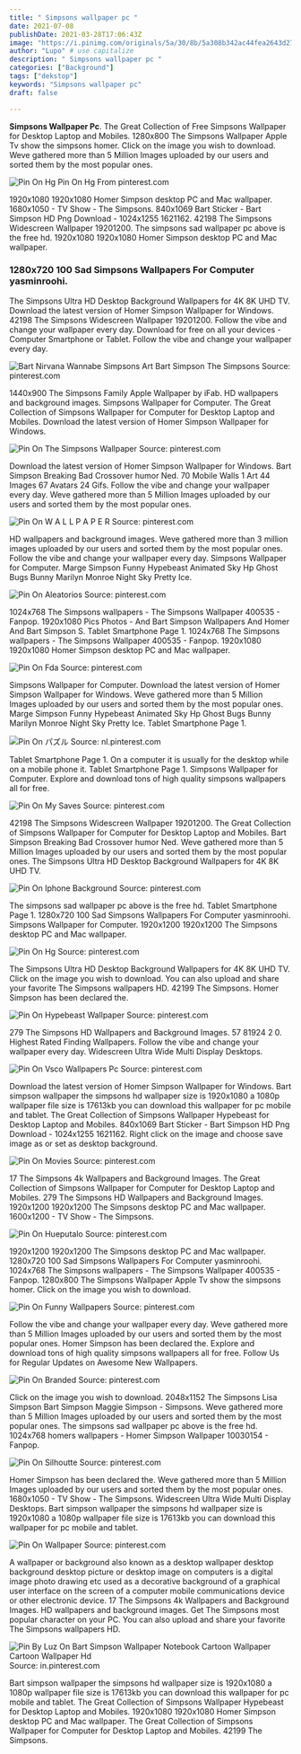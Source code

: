 ```yaml
---
title: " Simpsons wallpaper pc "
date: 2021-07-08
publishDate: 2021-03-28T17:06:43Z
image: "https://i.pinimg.com/originals/5a/30/8b/5a308b342ac44fea2643d2795ce70170.jpg"
author: "Lupo" # use capitalize
description: " Simpsons wallpaper pc "
categories: ["Background"]
tags: ["dekstop"]
keywords: "Simpsons wallpaper pc"
draft: false

---
```



**Simpsons Wallpaper Pc**. The Great Collection of Free Simpsons Wallpaper for Desktop Laptop and Mobiles. 1280x800 The Simpsons Wallpaper Apple Tv show the simpsons homer. Click on the image you wish to download. Weve gathered more than 5 Million Images uploaded by our users and sorted them by the most popular ones.

![Pin On Hg](https://i.pinimg.com/originals/be/8f/a8/be8fa8e1ddf8d39299434eeb9269b585.jpg "Pin On Hg")
Pin On Hg From pinterest.com


1920x1080 1920x1080 Homer Simpson desktop PC and Mac wallpaper. 1680x1050 - TV Show - The Simpsons. 840x1069 Bart Sticker - Bart Simpson HD Png Download - 1024x1255 1621162. 42198 The Simpsons Widescreen Wallpaper 19201200. The simpsons sad wallpaper pc above is the free hd. 1920x1080 1920x1080 Homer Simpson desktop PC and Mac wallpaper.

### 1280x720 100 Sad Simpsons Wallpapers For Computer yasminroohi.

The Simpsons Ultra HD Desktop Background Wallpapers for 4K 8K UHD TV. Download the latest version of Homer Simpson Wallpaper for Windows. 42198 The Simpsons Widescreen Wallpaper 19201200. Follow the vibe and change your wallpaper every day. Download for free on all your devices - Computer Smartphone or Tablet. Follow the vibe and change your wallpaper every day.


![Bart Nirvana Wannabe Simpsons Art Bart Simpson The Simpsons](https://i.pinimg.com/originals/5d/6e/0e/5d6e0e0af02b94d9a42b9ab4a16470e3.jpg "Bart Nirvana Wannabe Simpsons Art Bart Simpson The Simpsons")
Source: pinterest.com

1440x900 The Simpsons Family Apple Wallpaper by iFab. HD wallpapers and background images. Simpsons Wallpaper for Computer. The Great Collection of Simpsons Wallpaper for Computer for Desktop Laptop and Mobiles. Download the latest version of Homer Simpson Wallpaper for Windows.

![Pin On The Simpsons Wallpaper](https://i.pinimg.com/originals/b0/24/9a/b0249aabae9a8ff97e2be7db30107027.jpg "Pin On The Simpsons Wallpaper")
Source: pinterest.com

Download the latest version of Homer Simpson Wallpaper for Windows. Bart Simpson Breaking Bad Crossover humor Ned. 70 Mobile Walls 1 Art 44 Images 67 Avatars 24 Gifs. Follow the vibe and change your wallpaper every day. Weve gathered more than 5 Million Images uploaded by our users and sorted them by the most popular ones.

![Pin On W A L L P A P E R](https://i.pinimg.com/736x/28/30/5e/28305eb9dadf3aa8c11d5570f6fb6bf4.jpg "Pin On W A L L P A P E R")
Source: pinterest.com

HD wallpapers and background images. Weve gathered more than 3 million images uploaded by our users and sorted them by the most popular ones. Follow the vibe and change your wallpaper every day. Simpsons Wallpaper for Computer. Marge Simpson Funny Hypebeast Animated Sky Hp Ghost Bugs Bunny Marilyn Monroe Night Sky Pretty Ice.

![Pin On Aleatorios](https://i.pinimg.com/originals/24/36/ca/2436ca640f450b3dd955888a180cbb8a.jpg "Pin On Aleatorios")
Source: pinterest.com

1024x768 The Simpsons wallpapers - The Simpsons Wallpaper 400535 - Fanpop. 1920x1080 Pics Photos - And Bart Simpson Wallpapers And Homer And Bart Simpson S. Tablet Smartphone Page 1. 1024x768 The Simpsons wallpapers - The Simpsons Wallpaper 400535 - Fanpop. 1920x1080 1920x1080 Homer Simpson desktop PC and Mac wallpaper.

![Pin On Fda](https://i.pinimg.com/originals/21/9e/6d/219e6d5bf5e9058a8246e4bddc560f30.jpg "Pin On Fda")
Source: pinterest.com

Simpsons Wallpaper for Computer. Download the latest version of Homer Simpson Wallpaper for Windows. Weve gathered more than 5 Million Images uploaded by our users and sorted them by the most popular ones. Marge Simpson Funny Hypebeast Animated Sky Hp Ghost Bugs Bunny Marilyn Monroe Night Sky Pretty Ice. Tablet Smartphone Page 1.

![Pin On パズル](https://i.pinimg.com/originals/57/b3/4b/57b34b45654a68d9625ad5df418ac44a.jpg "Pin On パズル")
Source: nl.pinterest.com

Tablet Smartphone Page 1. On a computer it is usually for the desktop while on a mobile phone it. Tablet Smartphone Page 1. Simpsons Wallpaper for Computer. Explore and download tons of high quality simpsons wallpapers all for free.

![Pin On My Saves](https://i.pinimg.com/originals/8d/a1/c1/8da1c169f985189e9cfd5cf46b96fcef.jpg "Pin On My Saves")
Source: pinterest.com

42198 The Simpsons Widescreen Wallpaper 19201200. The Great Collection of Simpsons Wallpaper for Computer for Desktop Laptop and Mobiles. Bart Simpson Breaking Bad Crossover humor Ned. Weve gathered more than 5 Million Images uploaded by our users and sorted them by the most popular ones. The Simpsons Ultra HD Desktop Background Wallpapers for 4K 8K UHD TV.

![Pin On Iphone Background](https://i.pinimg.com/736x/1e/0f/99/1e0f9970b5eabfbbc5614b93bb1e5cf2.jpg "Pin On Iphone Background")
Source: pinterest.com

The simpsons sad wallpaper pc above is the free hd. Tablet Smartphone Page 1. 1280x720 100 Sad Simpsons Wallpapers For Computer yasminroohi. Simpsons Wallpaper for Computer. 1920x1200 1920x1200 The Simpsons desktop PC and Mac wallpaper.

![Pin On Hg](https://i.pinimg.com/originals/be/8f/a8/be8fa8e1ddf8d39299434eeb9269b585.jpg "Pin On Hg")
Source: pinterest.com

The Simpsons Ultra HD Desktop Background Wallpapers for 4K 8K UHD TV. Click on the image you wish to download. You can also upload and share your favorite The Simpsons wallpapers HD. 42199 The Simpsons. Homer Simpson has been declared the.

![Pin On Hypebeast Wallpaper](https://i.pinimg.com/originals/6f/40/13/6f4013046cb2ae9bfe9a70c700e8ef95.jpg "Pin On Hypebeast Wallpaper")
Source: pinterest.com

279 The Simpsons HD Wallpapers and Background Images. 57 81924 2 0. Highest Rated Finding Wallpapers. Follow the vibe and change your wallpaper every day. Widescreen Ultra Wide Multi Display Desktops.

![Pin On Vsco Wallpapers Pc](https://i.pinimg.com/originals/58/ef/0f/58ef0f944d95296c63abb8ab688b10f0.jpg "Pin On Vsco Wallpapers Pc")
Source: pinterest.com

Download the latest version of Homer Simpson Wallpaper for Windows. Bart simpson wallpaper the simpsons hd wallpaper size is 1920x1080 a 1080p wallpaper file size is 17613kb you can download this wallpaper for pc mobile and tablet. The Great Collection of Simpsons Wallpaper Hypebeast for Desktop Laptop and Mobiles. 840x1069 Bart Sticker - Bart Simpson HD Png Download - 1024x1255 1621162. Right click on the image and choose save image as or set as desktop background.

![Pin On Movies](https://i.pinimg.com/originals/4a/a5/61/4aa56122af7255286b3c759c408131a8.jpg "Pin On Movies")
Source: pinterest.com

17 The Simpsons 4k Wallpapers and Background Images. The Great Collection of Simpsons Wallpaper for Computer for Desktop Laptop and Mobiles. 279 The Simpsons HD Wallpapers and Background Images. 1920x1200 1920x1200 The Simpsons desktop PC and Mac wallpaper. 1600x1200 - TV Show - The Simpsons.

![Pin On Hueputalo](https://i.pinimg.com/originals/29/f4/7b/29f47bc0c59faa93f21600dc8ff9644a.jpg "Pin On Hueputalo")
Source: pinterest.com

1920x1200 1920x1200 The Simpsons desktop PC and Mac wallpaper. 1280x720 100 Sad Simpsons Wallpapers For Computer yasminroohi. 1024x768 The Simpsons wallpapers - The Simpsons Wallpaper 400535 - Fanpop. 1280x800 The Simpsons Wallpaper Apple Tv show the simpsons homer. Click on the image you wish to download.

![Pin On Funny Wallpapers](https://i.pinimg.com/originals/aa/a5/ab/aaa5ab3f19cfea442d6aa6d9e1d0f151.jpg "Pin On Funny Wallpapers")
Source: pinterest.com

Follow the vibe and change your wallpaper every day. Weve gathered more than 5 Million Images uploaded by our users and sorted them by the most popular ones. Homer Simpson has been declared the. Explore and download tons of high quality simpsons wallpapers all for free. Follow Us for Regular Updates on Awesome New Wallpapers.

![Pin On Branded](https://i.pinimg.com/originals/cf/fc/a1/cffca1ee762e5a2f285780999b9be25b.jpg "Pin On Branded")
Source: pinterest.com

Click on the image you wish to download. 2048x1152 The Simpsons Lisa Simpson Bart Simpson Maggie Simpson - Simpsons. Weve gathered more than 5 Million Images uploaded by our users and sorted them by the most popular ones. The simpsons sad wallpaper pc above is the free hd. 1024x768 homers wallpapers - Homer Simpson Wallpaper 10030154 - Fanpop.

![Pin On Silhoutte](https://i.pinimg.com/originals/11/b0/b8/11b0b8f1cb2ebfaf235f2966a1023204.jpg "Pin On Silhoutte")
Source: pinterest.com

Homer Simpson has been declared the. Weve gathered more than 5 Million Images uploaded by our users and sorted them by the most popular ones. 1680x1050 - TV Show - The Simpsons. Widescreen Ultra Wide Multi Display Desktops. Bart simpson wallpaper the simpsons hd wallpaper size is 1920x1080 a 1080p wallpaper file size is 17613kb you can download this wallpaper for pc mobile and tablet.

![Pin On Wallpaper](https://i.pinimg.com/originals/b7/d5/d8/b7d5d8ee9c801a8bb207b4b732c67961.jpg "Pin On Wallpaper")
Source: pinterest.com

A wallpaper or background also known as a desktop wallpaper desktop background desktop picture or desktop image on computers is a digital image photo drawing etc used as a decorative background of a graphical user interface on the screen of a computer mobile communications device or other electronic device. 17 The Simpsons 4k Wallpapers and Background Images. HD wallpapers and background images. Get The Simpsons most popular character on your PC. You can also upload and share your favorite The Simpsons wallpapers HD.

![Pin By Luz On Bart Simpson Wallpaper Notebook Cartoon Wallpaper Cartoon Wallpaper Hd](https://i.pinimg.com/originals/5a/30/8b/5a308b342ac44fea2643d2795ce70170.jpg "Pin By Luz On Bart Simpson Wallpaper Notebook Cartoon Wallpaper Cartoon Wallpaper Hd")
Source: in.pinterest.com

Bart simpson wallpaper the simpsons hd wallpaper size is 1920x1080 a 1080p wallpaper file size is 17613kb you can download this wallpaper for pc mobile and tablet. The Great Collection of Simpsons Wallpaper Hypebeast for Desktop Laptop and Mobiles. 1920x1080 1920x1080 Homer Simpson desktop PC and Mac wallpaper. The Great Collection of Simpsons Wallpaper for Computer for Desktop Laptop and Mobiles. 42199 The Simpsons.

